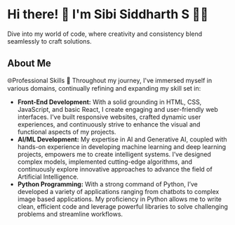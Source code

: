 # Hi there! 👋 I'm Sibi Siddharth S 🚀✨

Dive into my world of code, where creativity and consistency blend seamlessly to craft solutions.

## About Me

 🌐Professional Skills
  💼 Throughout my journey, I've immersed myself in various domains, continually refining and expanding my skill set in:
  - **Front-End Development:** With a solid grounding in HTML, CSS, JavaScript, and basic React, I create engaging and user-friendly web interfaces. I've built responsive websites, crafted dynamic user experiences, and continuously strive to enhance the visual and functional aspects of my projects.
  - **AI/ML Development:** My expertise in AI and Generative AI, coupled with hands-on experience in developing machine learning and deep learning projects, empowers me to create intelligent systems. I’ve designed complex models, implemented cutting-edge algorithms, and continuously explore innovative approaches to advance the field of Artificial Intelligence.
  - **Python Programming:** With a strong command of Python, I’ve developed a variety of applications ranging from chatbots to complex image based applications. My proficiency in Python allows me to write clean, efficient code and leverage powerful libraries to solve challenging problems and streamline workflows.
